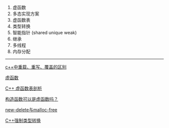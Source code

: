 
1. 虚函数
2. 多态实现方案
3. 虚函数表
4. 类型转换
5. 智能指针 (shared unique weak)
6. 继承
7. 多线程
8. 内存分配

-----

[c++中重载、重写、覆盖的区别](https://www.cnblogs.com/huolong-blog/p/7588422.html)

[虚函数](https://blog.csdn.net/weixin_52967653/article/details/124729546)

[C++ 虚函数表剖析](https://zhuanlan.zhihu.com/p/75172640)

[构造函数可以是虚函数吗？](https://blog.csdn.net/m0_46657980/article/details/117535442)

[new-delete与malloc-free](https://blog.csdn.net/weixin_46065476/article/details/124609924)

[C++强制类型转换](https://www.cnblogs.com/qinguoyi/p/10303912.html)